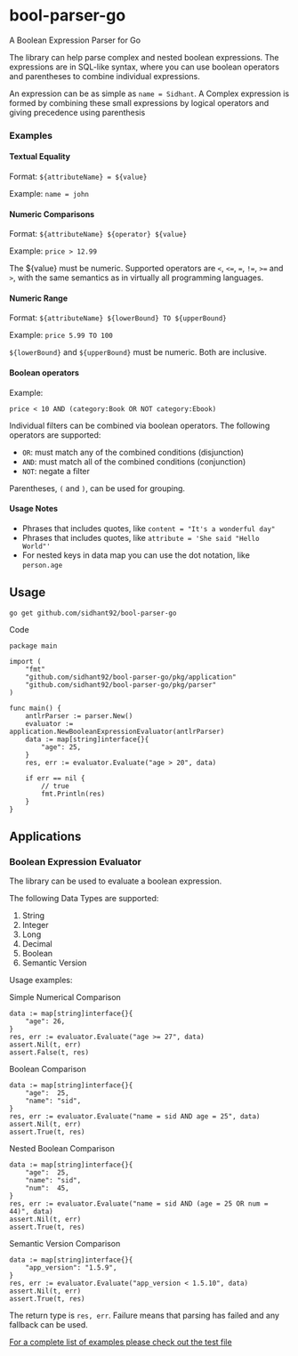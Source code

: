 # bool-parser-go
A Boolean Expression Parser for Go

The library can help parse complex and nested boolean expressions.
The expressions are in SQL-like syntax, where you can use boolean operators and parentheses to combine individual expressions.

An expression can be as simple as `name = Sidhant`.
A Complex expression is formed by combining these small expressions by logical operators and giving precedence using parenthesis

### Examples
#### Textual Equality

Format: `${attributeName} = ${value}`

Example: `name = john`

#### Numeric Comparisons

Format: `${attributeName} ${operator} ${value}`

Example: `price > 12.99`

The ${value} must be numeric. Supported operators are `<`, `<=`, `=`, `!=`, `>=` and `>`, with the same semantics as in virtually all programming languages.

#### Numeric Range

Format: `${attributeName} ${lowerBound} TO ${upperBound}`

Example: `price 5.99 TO 100`

`${lowerBound}` and `${upperBound}` must be numeric. Both are inclusive.

#### Boolean operators

Example:

`price < 10 AND (category:Book OR NOT category:Ebook)`

Individual filters can be combined via boolean operators. The following operators are supported:

* `OR`: must match any of the combined conditions (disjunction)
* `AND`: must match all of the combined conditions (conjunction)
* `NOT`: negate a filter

Parentheses, `(` and `)`, can be used for grouping.

#### Usage Notes
* Phrases that includes quotes, like `content = "It's a wonderful day"`
* Phrases that includes quotes, like `attribute = 'She said "Hello World"'`
* For nested keys in data map you can use the dot notation, like `person.age`

## Usage
```
go get github.com/sidhant92/bool-parser-go
```


Code
```
package main

import (
	"fmt"
	"github.com/sidhant92/bool-parser-go/pkg/application"
	"github.com/sidhant92/bool-parser-go/pkg/parser"
)

func main() {
	antlrParser := parser.New()
	evaluator := application.NewBooleanExpressionEvaluator(antlrParser)
	data := map[string]interface{}{
		"age": 25,
	}
	res, err := evaluator.Evaluate("age > 20", data)

	if err == nil {
		// true
		fmt.Println(res)
	}
}

```


## Applications

### Boolean Expression Evaluator

The library can be used to evaluate a boolean expression.

The following Data Types are supported:
1. String
2. Integer
3. Long
4. Decimal
5. Boolean
6. Semantic Version

Usage examples:

Simple Numerical Comparison
```
data := map[string]interface{}{
	"age": 26,
}
res, err := evaluator.Evaluate("age >= 27", data)
assert.Nil(t, err)
assert.False(t, res)
```
Boolean Comparison
```
data := map[string]interface{}{
	"age":  25,
	"name": "sid",
}
res, err := evaluator.Evaluate("name = sid AND age = 25", data)
assert.Nil(t, err)
assert.True(t, res)
```
Nested Boolean Comparison
```
data := map[string]interface{}{
	"age":  25,
	"name": "sid",
	"num":  45,
}
res, err := evaluator.Evaluate("name = sid AND (age = 25 OR num = 44)", data)
assert.Nil(t, err)
assert.True(t, res)
```
Semantic Version Comparison
```
data := map[string]interface{}{
	"app_version": "1.5.9",
}
res, err := evaluator.Evaluate("app_version < 1.5.10", data)
assert.Nil(t, err)
assert.True(t, res)
```

The return type is `res, err`. Failure means that parsing has failed and any fallback can be used.


[For a complete list of examples please check out the test file](pkg/application/boolean_expression_evaluator_test.go)